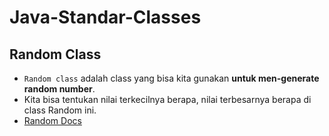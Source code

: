 # Java-Standar-Classes
## Random Class
* `Random class` adalah class yang bisa kita gunakan **untuk men-generate random number**.
* Kita bisa tentukan nilai terkecilnya berapa, nilai terbesarnya berapa di class Random ini. 
* [Random Docs](https://docs.oracle.com/en/java/javase/17/docs/api/java.base/java/util/Random.html)
